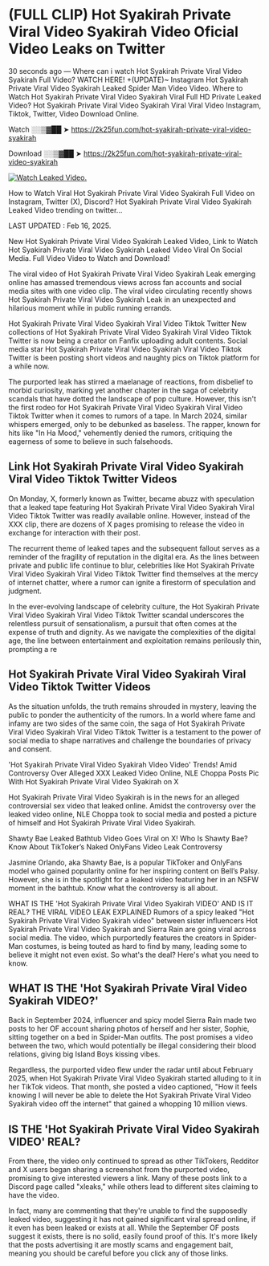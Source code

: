 # (FULL CLIP) Hot Syakirah Private Viral Video Syakirah Video Oficial Video Leaks on Twitter

30 seconds ago — Where can i watch Hot Syakirah Private Viral Video Syakirah Full Video? WATCH HERE! +(UPDATE)~ Instagram Hot Syakirah Private Viral Video Syakirah Leaked Spider Man Video Video. Where to Watch Hot Syakirah Private Viral Video Syakirah Viral Full HD Private Leaked Video? Hot Syakirah Private Viral Video Syakirah Viral Viral Video Instagram, Tiktok, Twitter, Video Download Online.

Watch ░░▒▓██ ➤ https://2k25fun.com/hot-syakirah-private-viral-video-syakirah

Download ░░▒▓██ ➤ https://2k25fun.com/hot-syakirah-private-viral-video-syakirah

[![Watch Leaked Video.](https://miro.medium.com/v2/resize:fit:828/format:webp/1*cilzJN44JGOrTw9NJCrNHA.gif "Watch Leaked Video")](https://2k25fun.com/hot-syakirah-private-viral-video-syakirah)

How to Watch Viral Hot Syakirah Private Viral Video Syakirah Full Video on Instagram, Twitter (X), Discord? Hot Syakirah Private Viral Video Syakirah Leaked Video trending on twitter...

LAST UPDATED : Feb 16, 2025.

New Hot Syakirah Private Viral Video Syakirah Leaked Video, Link to Watch Hot Syakirah Private Viral Video Syakirah Leaked Video Viral On Social Media. Full Video Video to Watch and Download!

The viral video of Hot Syakirah Private Viral Video Syakirah Leak emerging online has amassed tremendous views across fan accounts and social media sites with one video clip. The viral video circulating recently shows Hot Syakirah Private Viral Video Syakirah Leak in an unexpected and hilarious moment while in public running errands.

Hot Syakirah Private Viral Video Syakirah Viral Video Tiktok Twitter New collections of Hot Syakirah Private Viral Video Syakirah Viral Video Tiktok Twitter is now being a creator on Fanfix uploading adult contents. Social media star Hot Syakirah Private Viral Video Syakirah Viral Video Tiktok Twitter is been posting short videos and naughty pics on Tiktok platform for a while now.

The purported leak has stirred a maelanage of reactions, from disbelief to morbid curiosity, marking yet another chapter in the saga of celebrity scandals that have dotted the landscape of pop culture. However, this isn't the first rodeo for Hot Syakirah Private Viral Video Syakirah Viral Video Tiktok Twitter when it comes to rumors of a tape. In March 2024, similar whispers emerged, only to be debunked as baseless. The rapper, known for hits like "In Ha Mood," vehemently denied the rumors, critiquing the eagerness of some to believe in such falsehoods.

## Link Hot Syakirah Private Viral Video Syakirah Viral Video Tiktok Twitter Videos

On Monday, X, formerly known as Twitter, became abuzz with speculation that a leaked tape featuring Hot Syakirah Private Viral Video Syakirah Viral Video Tiktok Twitter was readily available online. However, instead of the XXX clip, there are dozens of X pages promising to release the video in exchange for interaction with their post.

The recurrent theme of leaked tapes and the subsequent fallout serves as a reminder of the fragility of reputation in the digital era. As the lines between private and public life continue to blur, celebrities like Hot Syakirah Private Viral Video Syakirah Viral Video Tiktok Twitter find themselves at the mercy of internet chatter, where a rumor can ignite a firestorm of speculation and judgment.

In the ever-evolving landscape of celebrity culture, the Hot Syakirah Private Viral Video Syakirah Viral Video Tiktok Twitter scandal underscores the relentless pursuit of sensationalism, a pursuit that often comes at the expense of truth and dignity. As we navigate the complexities of the digital age, the line between entertainment and exploitation remains perilously thin, prompting a re

##  Hot Syakirah Private Viral Video Syakirah Viral Video Tiktok Twitter Videos

As the situation unfolds, the truth remains shrouded in mystery, leaving the public to ponder the authenticity of the rumors. In a world where fame and infamy are two sides of the same coin, the saga of Hot Syakirah Private Viral Video Syakirah Viral Video Tiktok Twitter is a testament to the power of social media to shape narratives and challenge the boundaries of privacy and consent.

'Hot Syakirah Private Viral Video Syakirah Video Video' Trends! Amid Controversy Over Alleged XXX Leaked Video Online, NLE Choppa Posts Pic With Hot Syakirah Private Viral Video Syakirah on X

Hot Syakirah Private Viral Video Syakirah is in the news for an alleged controversial sex video that leaked online. Amidst the controversy over the leaked video online, NLE Choppa took to social media and posted a picture of himself and Hot Syakirah Private Viral Video Syakirah.

Shawty Bae Leaked Bathtub Video Goes Viral on X! Who Is Shawty Bae? Know About TikToker’s Naked OnlyFans Video Leak Controversy

Jasmine Orlando, aka Shawty Bae, is a popular TikToker and OnlyFans model who gained popularity online for her inspiring content on Bell’s Palsy. However, she is in the spotlight for a leaked video featuring her in an NSFW moment in the bathtub. Know what the controversy is all about.

WHAT IS THE 'Hot Syakirah Private Viral Video Syakirah VIDEO' AND IS IT REAL? THE VIRAL VIDEO LEAK EXPLAINED Rumors of a spicy leaked "Hot Syakirah Private Viral Video Syakirah video" between sister influencers Hot Syakirah Private Viral Video Syakirah and Sierra Rain are going viral across social media. The video, which purportedly features the creators in Spider-Man costumes, is being touted as hard to find by many, leading some to believe it might not even exist. So what's the deal? Here's what you need to know.

## WHAT IS THE 'Hot Syakirah Private Viral Video Syakirah VIDEO?'

Back in September 2024, influencer and spicy model Sierra Rain made two posts to her OF account sharing photos of herself and her sister, Sophie, sitting together on a bed in Spider-Man outfits. The post promises a video between the two, which would potentially be illegal considering their blood relations, giving big Island Boys kissing vibes.

Regardless, the purported video flew under the radar until about February 2025, when Hot Syakirah Private Viral Video Syakirah started alluding to it in her TikTok videos. That month, she posted a video captioned, "How it feels knowing I will never be able to delete the Hot Syakirah Private Viral Video Syakirah video off the internet" that gained a whopping 10 million views.

## IS THE 'Hot Syakirah Private Viral Video Syakirah VIDEO' REAL?

From there, the video only continued to spread as other TikTokers, Redditor and X users began sharing a screenshot from the purported video, promising to give interested viewers a link. Many of these posts link to a Discord page called "xleaks," while others lead to different sites claiming to have the video.

In fact, many are commenting that they're unable to find the supposedly leaked video, suggesting it has not gained significant viral spread online, if it even has been leaked or exists at all. While the September OF posts suggest it exists, there is no solid, easily found proof of this. It's more likely that the posts advertising it are mostly scams and engagement bait, meaning you should be careful before you click any of those links.